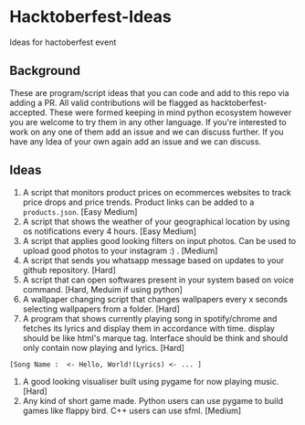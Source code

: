 # Hacktoberfest-Ideas

Ideas for hactoberfest event

## Background

These are program/script ideas that you can code and add to this repo via adding a PR. All valid contributions will be flagged as hacktoberfest-accepted. These were formed keeping in mind python ecosystem however you are welcome to try them in any other language. If you're interested to work on any one of them add an issue and we can discuss further. If you have any Idea of your own again add an issue and we can discuss.

## Ideas 

1. A script that monitors product prices on ecommerces websites to track price drops and price trends. Product links can be added to a `products.json`. [Easy Medium]
1. A script that shows the weather of your geographical location by using os notifications every 4 hours. [Easy Medium]
1. A script that applies good looking filters on input photos. Can be used to upload good photos to your instagram :) . [Medium]
1. A script that sends you whatsapp message based on updates to your github repository. [Hard]
1. A script that can open softwares present in your system based on voice command. [Hard, Meduim if using python]
1. A wallpaper changing script that changes wallpapers every x seconds selecting wallpapers from a folder. [Hard]
1. A program that shows currently playing song in spotify/chrome and fetches its lyrics and display them in accordance with time. display should be like html's marque tag. Interface should be think and should only contain now playing and lyrics. [Hard]

```[Song Name :  <- Hello, World!(Lyrics) <- ... ]```
1. A good looking visualiser built using pygame for now playing music.[Hard]
1. Any kind of short game made. Python users can use pygame to build games like flappy bird. C++ users can use sfml. [Medium]
